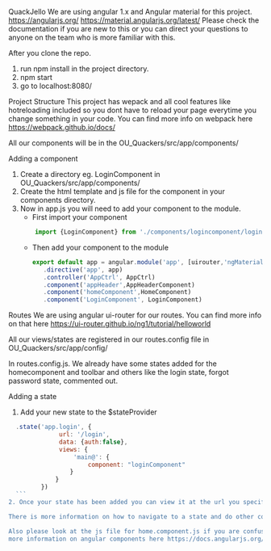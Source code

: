 QuackJello
We are using angular 1.x and Angular material for this project.
  https://angularjs.org/
  https://material.angularjs.org/latest/
Please check the documentation if you are new to this or you can direct your questions to anyone on the team who is more familiar with this. 
 
After you clone the repo.
1. run npm install in the project directory. 
2. npm start 
3. go to localhost:8080/ 


Project Structure
This project has wepack and all cool features like hotreloading included so you dont have to reload your page everytime you change something in your code. You can find more info on webpack here https://webpack.github.io/docs/

All our components will be in the OU_Quackers/src/app/components/

Adding a component
1. Create a directory eg. LoginComponent in OU_Quackers/src/app/components/
2. Create the html template and js file for the component in your components directory. 
3. Now in app.js you will need to add your component to the module.
    - First import your component 
    ```javascript
        import {LoginComponent} from './components/logincomponent/login.component.js';
    ```
    - Then add your component to the module
        ```javascript
        export default app = angular.module('app', [uirouter,'ngMaterial'])
           .directive('app', app)
           .controller('AppCtrl', AppCtrl)
           .component('appHeader',AppHeaderComponent)
           .component('homeComponent',HomeComponent)
           .component('LoginComponent', LoginComponent)
        ```
 Routes
 We are using angular ui-router for our routes. You can find more info on that here https://ui-router.github.io/ng1/tutorial/helloworld
 
 All our views/states are registered in our routes.config file in OU_Quackers/src/app/config/
 
 In routes.config.js. We already have some states added for the homecomponent and toolbar and others  like the login state, forgot password state, commented out. 
 
 Adding a state
 1. Add your new state to the $stateProvider 
   ```javascript
     .state('app.login', {
                 url: '/login',
                 data: {auth:false},
                 views: {
                     'main@': {
                         component: "loginComponent"
                    }
                }
            })
     ```
  2. Once your state has been added you can view it at the url you specified. eg. localhost:8080/login
  
  There is more information on how to navigate to a state and do other cool stuff like loading data before the view       appears(bindings) in the ui-router documentation. 
  
  Also please look at the js file for home.component.js if you are confused on how to write the js code for your component 
  more information on angular components here https://docs.angularjs.org/guide/component

